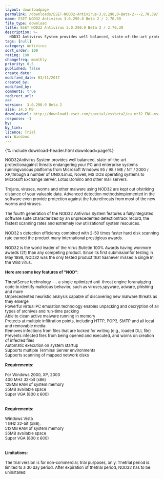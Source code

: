 ```yaml
---
layout: downloadpage
permalink: /downloads/ESET-NOD32-Antivirus-3,0,290,0-Beta-2---2,70,39/
name: ESET NOD32 Antivirus 3.0.290.0 Beta 2 / 2.70.39
file_type: download
title: ESET NOD32 Antivirus 3.0.290.0 Beta 2 / 2.70.39
description: >-
  NOD32 Antivirus System provides well balanced, state-of-the-art protection against threats endangering your PC
tags: [null]
category: Antivirus
sort_order: 100
rating: 100
changefreq: monthly
priority: 0.5
published: false
create_date: 
modified_date: 03/11/2017
created_by: 
modified_by: 
comments: true
redirect_url: 
### 
version:  3.0.290.0 Beta 2
size: 14.5 MB
downloadurl: http://download1.eset.com/special/essbeta2/ea_nt32_ENU.msi
response: -1
by: 
by_link: 
licence: Trial
os: Windows
---
```


{% include download-header.html download=page%}

<p style="fix-download-text !important">
<p><font size="2">NOD32Antivirus System provides well balanced, state-of-the-art protectionagainst threats endangering your PC and enterprise systems runningvarious platforms from Microsoft Windows 95 / 98 / ME / NT / 2000 / XP,through a number of UNIX/Linux, Novell, MS DOS operating systems to </font><font size="2">Microsoft Exchange</font><font size="2"> Server, Lotus Domino and other mail servers.<br />
<br />
Trojans, viruses, worms and other malware using NOD32 are kept out ofstriking distance of your valuable data. Advanced detection methodsimplemented in the software even provide protection against the futurethreats from most of the new worms and viruses. <br />
<br />
The fourth generation of the NOD32 Antivirus System features a fullyintegrated software suite characterized by an unprecedented detectiontrack record, the fastest scanning rates and extremely low utilizationof system resources. <br />
<br />
NOD32 s detection efficiency combined with 2-50 times faster hard disk scanning rate earned the product many international prestigious awards. <br />
<br />
NOD32 is the world leader of the Virus Bulletin 100% Awards having wonmore awards (21) than any competing product. Since its first submissionfor testing in May 1998, NOD32 was the only tested product that hasnever missed a single In the Wild virus. <br />
<br />
<span><strong>Here are some key features of "NOD":</strong></span><br />
<br />
ThreatSense technology —. a single optimized anti-threat engine foranalyzing code to identify malicious behavior, such as viruses,spyware, adware, phishing and more <br />
Unprecedented heuristic analysis capable of discovering new malware threats as they emerge <br />
Powerful virtual PC emulation technology enables unpacking and decryption of all types of archives and run-time packing<br />
Able to clean active malware running in memory <br />
Protects at multiple infiltration points, including HTTP, POP3, SMTP and all local and removable media <br />
Removes infections from files that are locked for writing (e.g., loaded DLL file) <br />
Prevents infected files from being opened and executed, and warns on creation of infected files <br />
Automatic execution on system startup <br />
Supports multiple Terminal Server environments <br />
Supports scanning of mapped network disks<br />
<br />
<span><strong>Requirements:</strong></span><br />
<br />
For Windows 2000, XP, 2003<br />
400 MHz 32-bit (x86)<br />
128MB RAM of system memory<br />
35MB available space<br />
Super VGA (800 x 600)<br />
<br />
<br />
<span><strong>Requirements:</strong></span><br />
<br />
Windows Vista<br />
1 GHz 32-bit (x86),<br />
512MB RAM of system memory<br />
35MB available space<br />
Super VGA (800 x 600)<br />
<br />
<br />
<span><strong>Limitations:</strong></span><br />
<br />
The trial version is for non-commercial, trial purposes, only. Thetrial period is limited to a 30 day period. After expiration of thetrial period, NOD32 has to be uninstalled</font></p></p>
